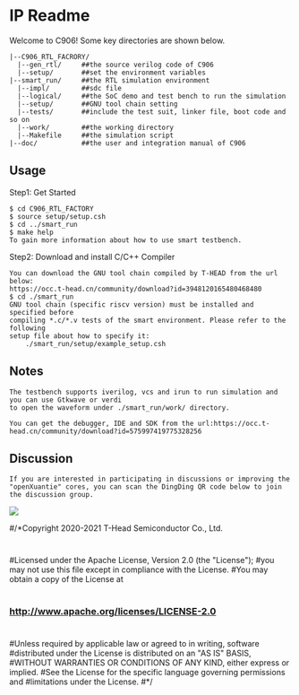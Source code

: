 # IP Readme

  Welcome to C906! Some key directories are shown below.
```
|--C906_RTL_FACRORY/
  |--gen_rtl/     ##the source verilog code of C906
  |--setup/       ##set the environment variables
|--smart_run/     ##the RTL simulation environment
  |--impl/        ##sdc file
  |--logical/     ##the SoC demo and test bench to run the simulation
  |--setup/       ##GNU tool chain setting
  |--tests/       ##include the test suit, linker file, boot code and so on
  |--work/        ##the working directory
  |--Makefile     ##the simulation script
|--doc/           ##the user and integration manual of C906
```

## Usage

  Step1: Get Started
```
$ cd C906_RTL_FACTORY
$ source setup/setup.csh
$ cd ../smart_run
$ make help
To gain more information about how to use smart testbench.
```    

  Step2: Download and install C/C++ Compiler

```
You can download the GNU tool chain compiled by T-HEAD from the url below:
https://occ.t-head.cn/community/download?id=3948120165480468480
$ cd ./smart_run
GNU tool chain (specific riscv version) must be installed and specified before
compiling *.c/*.v tests of the smart environment. Please refer to the following
setup file about how to specify it: 
    ./smart_run/setup/example_setup.csh
```

## Notes

```
The testbench supports iverilog, vcs and irun to run simulation and you can use Gtkwave or verdi
to open the waveform under ./smart_run/work/ directory.

You can get the debugger, IDE and SDK from the url:https://occ.t-head.cn/community/download?id=575997419775328256
```


## Discussion
    If you are interested in participating in discussions or improving the "openXuantie" cores, you can scan the DingDing QR code below to join the discussion group.
<img src="https://github.com/T-head-Semi/openc906/blob/main/doc/QR_code_openXuantie.png" />


#/*Copyright 2020-2021 T-Head Semiconductor Co., Ltd.
#
#Licensed under the Apache License, Version 2.0 (the "License");
#you may not use this file except in compliance with the License.
#You may obtain a copy of the License at
#
###    http://www.apache.org/licenses/LICENSE-2.0
#
#Unless required by applicable law or agreed to in writing, software
#distributed under the License is distributed on an "AS IS" BASIS,
#WITHOUT WARRANTIES OR CONDITIONS OF ANY KIND, either express or implied.
#See the License for the specific language governing permissions and
#limitations under the License.
#*/

